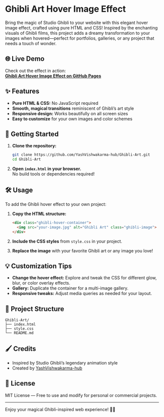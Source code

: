# Ghibli Art Hover Image Effect

Bring the magic of Studio Ghibli to your website with this elegant hover image effect, crafted using pure HTML and CSS! Inspired by the enchanting visuals of Ghibli films, this project adds a dreamy transformation to your images when hovered—perfect for portfolios, galleries, or any project that needs a touch of wonder.

## 🌐 Live Demo

Check out the effect in action:  
**[Ghibli Art Hover Image Effect on GitHub Pages](https://yashvishwakarma-hub.github.io/Ghibli-Art/)**

## ✨ Features

- **Pure HTML & CSS:** No JavaScript required
- **Smooth, magical transitions** reminiscent of Ghibli’s art style
- **Responsive design:** Works beautifully on all screen sizes
- **Easy to customize** for your own images and color schemes

## 🚀 Getting Started

1. **Clone the repository:**
   ```bash
   git clone https://github.com/YashVishwakarma-hub/Ghibli-Art.git
   cd Ghibli-Art
   ```

2. **Open `index.html` in your browser.**  
   No build tools or dependencies required!

## 🛠️ Usage

To add the Ghibli hover effect to your own project:

1. **Copy the HTML structure:**
   ```html
   <div class="ghibli-hover-container">
     <img src="your-image.jpg" alt="Ghibli Art" class="ghibli-image">
   </div>
   ```

2. **Include the CSS styles** from `style.css` in your project.

3. **Replace the image** with your favorite Ghibli art or any image you love!

## 💡 Customization Tips

- **Change the hover effect:** Explore and tweak the CSS for different glow, blur, or color overlay effects.
- **Gallery:** Duplicate the container for a multi-image gallery.
- **Responsive tweaks:** Adjust media queries as needed for your layout.

## 📁 Project Structure

```
Ghibli-Art/
├── index.html
├── style.css
└── README.md
```

## 🖌️ Credits

- Inspired by Studio Ghibli’s legendary animation style
- Created by [YashVishwakarma-hub](https://github.com/YashVishwakarma-hub)

## 📜 License

MIT License — Free to use and modify for personal or commercial projects.

---

Enjoy your magical Ghibli-inspired web experience! 🌱✨

